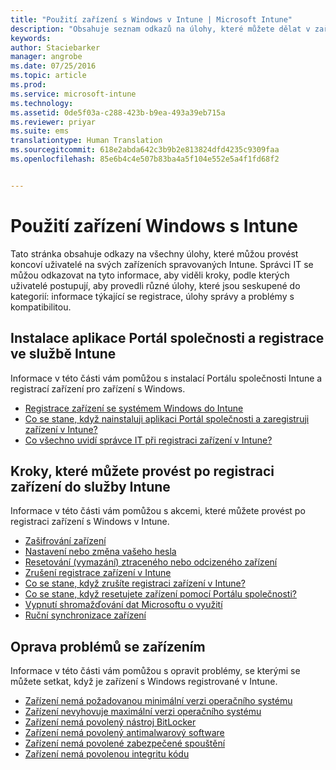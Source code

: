 ```yaml
---
title: "Použití zařízení s Windows v Intune | Microsoft Intune"
description: "Obsahuje seznam odkazů na úlohy, které můžete dělat v zařízení s Windows, když je zařízení registrované v Intune."
keywords: 
author: Staciebarker
manager: angrobe
ms.date: 07/25/2016
ms.topic: article
ms.prod: 
ms.service: microsoft-intune
ms.technology: 
ms.assetid: 0de5f03a-c288-423b-b9ea-493a39eb715a
ms.reviewer: priyar
ms.suite: ems
translationtype: Human Translation
ms.sourcegitcommit: 618e2abda642c3b9b2e813824dfd4235c9309faa
ms.openlocfilehash: 85e6b4c4e507b83ba4a5f104e552e5a4f1fd68f2


---
```


# Použití zařízení Windows s Intune

Tato stránka obsahuje odkazy na všechny úlohy, které můžou provést koncoví uživatelé na svých zařízeních spravovaných Intune. Správci IT se můžou odkazovat na tyto informace, aby viděli kroky, podle kterých uživatelé postupují, aby provedli různé úlohy, které jsou seskupené do kategorií: informace týkající se registrace, úlohy správy a problémy s kompatibilitou.

## Instalace aplikace Portál společnosti a registrace ve službě Intune

Informace v této části vám pomůžou s instalací Portálu společnosti Intune a registrací zařízení pro zařízení s Windows.

- [Registrace zařízení se systémem Windows do Intune](enroll-your-device-in-intune-windows.md)
- [Co se stane, když nainstaluji aplikaci Portál společnosti a zaregistruji zařízení v Intune?](what-happens-if-you-install-the-company-portal-app-and-enroll-your-device-in-intune-windows.md)
- [Co všechno uvidí správce IT při registraci zařízení v Intune?](what-can-your-it-administrator-see-when-you-enroll-your-device-in-intune-windows.md)

## Kroky, které můžete provést po registraci zařízení do služby Intune

Informace v této části vám pomůžou s akcemi, které můžete provést po registraci zařízení s Windows v Intune.

- [Zašifrování zařízení](encrypt-your-device-windows.md)
- [Nastavení nebo změna vašeho hesla](set-or-change-your-password-windows.md)
- [Resetování (vymazání) ztraceného nebo odcizeného zařízení](reset-erase-your-lost-or-stolen-device-windows.md)
- [Zrušení registrace zařízení v Intune](unenroll-your-device-from-intune-windows.md)
- [Co se stane, když zrušíte registraci zařízení v Intune?](what-happens-if-you-unenroll-your-device-from-intune-windows.md)
- [Co se stane, když resetujete zařízení pomocí Portálu společnosti?](what-happens-if-you-reset-your-device-using-the-company-portal-windows.md)
- [Vypnutí shromažďování dat Microsoftu o využití](turn-off-microsoft-usage-data-collection-windows.md)
- [Ruční synchronizace zařízení](sync-your-device-manually-windows.md)

## Oprava problémů se zařízením

Informace v této části vám pomůžou s opravit problémy, se kterými se můžete setkat, když je zařízení s Windows registrované v Intune.

- [Zařízení nemá požadovanou minimální verzi operačního systému](device-doesnt-have-the-required-minimum-operating-system-version-windows.md)
- [Zařízení nevyhovuje maximální verzi operačního systému](device-doesnt-comply-with-maximum-operating-system-version-windows.md)
- [Zařízení nemá povolený nástroj BitLocker](device-doesnt-have-bitlocker-enabled-windows.md)
- [Zařízení nemá povolený antimalwarový software](device-doesnt-have-antimalware-software-enabled-windows.md)
- [Zařízení nemá povolené zabezpečené spouštění](device-doesnt-have-secure-boot-enabled-windows.md)
- [Zařízení nemá povolenou integritu kódu](device-doesnt-have-code-integrity-enabled-windows.md)



<!--HONumber=Jul16_HO4-->


